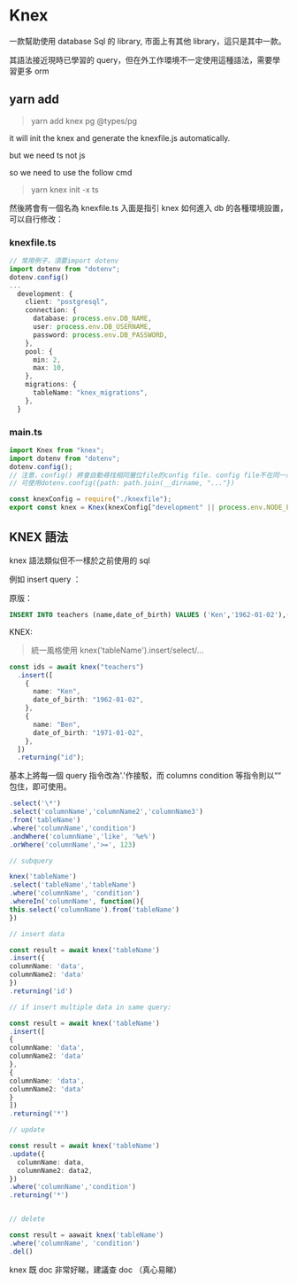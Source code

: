 # Knex

一款幫助使用 database Sql 的 library, 市面上有其他 library，這只是其中一款。

其語法接近現時已學習的 query，但在外工作環境不一定使用這種語法，需要學習更多 orm

## yarn add

> yarn add knex pg @types/pg

it will init the knex and generate the knexfile.js automatically.

but we need ts not js

so we need to use the follow cmd

> yarn knex init -x ts

然後將會有一個名為 knexfile.ts 入面是指引 knex 如何進入 db 的各種環境設置，可以自行修改：

### knexfile.ts

```ts
// 常用例子，須要import dotenv
import dotenv from "dotenv";
dotenv.config()
...
  development: {
    client: "postgresql",
    connection: {
      database: process.env.DB_NAME,
      user: process.env.DB_USERNAME,
      password: process.env.DB_PASSWORD,
    },
    pool: {
      min: 2,
      max: 10,
    },
    migrations: {
      tableName: "knex_migrations",
    },
  }
```

### main.ts

```ts
import Knex from "knex";
import dotenv from "dotenv";
dotenv.config();
// 注意，config() 將會自動尋找相同層位file的config file. config file不在同一層
// 可使用dotenv.config({path: path.join(__dirname, "..."})

const knexConfig = require("./knexfile");
export const knex = Knex(knexConfig["development" || process.env.NODE_ENV]);
```

## KNEX 語法

knex 語法類似但不一樣於之前使用的 sql

例如 insert query ：

原版：

```sql
INSERT INTO teachers (name,date_of_birth) VALUES ('Ken','1962-01-02'),('Ben','1971-01-02') RETURNING id;
```

KNEX:

> 統一風格使用 knex('tableName').insert/select/...

```ts
const ids = await knex("teachers")
  .insert([
    {
      name: "Ken",
      date_of_birth: "1962-01-02",
    },
    {
      name: "Ben",
      date_of_birth: "1971-01-02",
    },
  ])
  .returning("id");
```

基本上將每一個 query 指令改為'.'作接駁，而 columns condition 等指令則以““ 包住，即可使用。

```ts
.select('\*')
.select('columnName','columnName2','columnName3')
.from('tableName')
.where('columnName','condition')
.andWhere('columnName','like', '%e%')
.orWhere('columnName','>=', 123)

// subquery

knex('tableName')
.select('tableName','tableName')
.where('columnName', 'condition')
.whereIn('columnName', function(){
this.select('columnName').from('tableName')
})

// insert data

const result = await knex('tableName')
.insert({
columnName: 'data',
columnName2: 'data'
})
.returning('id')

// if insert multiple data in same query:

const result = await knex('tableName')
.insert([
{
columnName: 'data',
columnName2: 'data'
},
{
columnName: 'data',
columnName2: 'data'
}
])
.returning('*')

// update

const result = await knex('tableName')
.update({
  columnName: data,
  columnName2: data2,
})
.where('columnName','condition')
.returning('*')


// delete

const result = aawait knex('tableName')
.where('columnName', 'condition')
.del()
```

knex 既 doc 非常好睇，建議查 doc （真心易睇）
